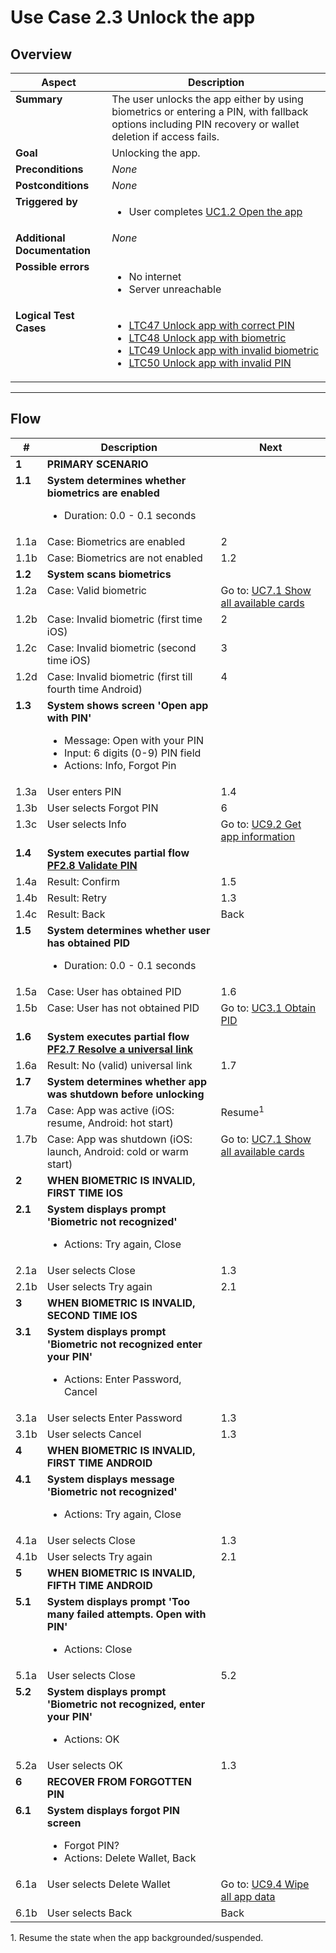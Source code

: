 # Use Case 2.3 Unlock the app

## Overview

| Aspect                       | Description                                                                                                                                                                                                                                                                                                                   |
|------------------------------|-------------------------------------------------------------------------------------------------------------------------------------------------------------------------------------------------------------------------------------------------------------------------------------------------------------------------------|
| **Summary**                  | The user unlocks the app either by using biometrics or entering a PIN, with fallback options including PIN recovery or wallet deletion if access fails.                                                                                                                                                                       |
| **Goal**                     | Unlocking the app.                                                                                                                                                                                                                                                                                                            |
| **Preconditions**            | *None*                                                                                                                                                                                                                                                                                                                        |
| **Postconditions**           | *None*                                                                                                                                                                                                                                                                                                                        |
| **Triggered by**             | <ul><li>User completes [UC1.2 Open the app](UC1.2_OpenTheApp.md)</li></ul>                                                                                                                                                                                                                                                    |
| **Additional Documentation** | *None*                                                                                                                                                                                                                                                                                                                        |
| **Possible errors**          | <ul><li>No internet</li><li>Server unreachable</li></ul>                                                                                                                                                                                                                                                                      |
| **Logical Test Cases**       | <ul><li>[LTC47 Unlock app with correct PIN](../logical-test-cases.md#ltc76)</li><li>[LTC48 Unlock app with biometric](../logical-test-cases.md#ltc77)</li><li>[LTC49 Unlock app with invalid biometric](../logical-test-cases.md#ltc49)</li><li>[LTC50 Unlock app with invalid PIN](../logical-test-cases.md#ltc50)</li></ul> |

---

## Flow

| #       | Description                                                                                                                                                        | Next                                                                    |
| ------- | ------------------------------------------------------------------------------------------------------------------------------------------------------------------ | ----------------------------------------------------------------------- |
| **1**   | **PRIMARY SCENARIO**                                                                                                                                               |                                                                         |
| **1.1** | **System determines whether biometrics are enabled**<ul><li>Duration: 0.0 - 0.1 seconds</li></ul>                                                                  |                                                                         |
| 1.1a    | Case: Biometrics are enabled                                                                                                                                       | 2                                                                       |
| 1.1b    | Case: Biometrics are not enabled                                                                                                                                   | 1.2                                                                     |
| **1.2** | **System scans biometrics**                                                                                                                                        |                                                                         |
| 1.2a    | Case: Valid biometric                                                                                                                                              | Go to: [UC7.1 Show all available cards](UC7.1_ShowAllAvailableCards.md) |
| 1.2b    | Case: Invalid biometric (first time iOS)                                                                                                                           | 2                                                                       |
| 1.2c    | Case: Invalid biometric (second time iOS)                                                                                                                          | 3                                                                       |
| 1.2d    | Case: Invalid biometric (first till fourth time Android)                                                                                                           | 4                                                                       |
| **1.3** | **System shows screen 'Open app with PIN'**<ul><li>Message: Open with your PIN</li><li>Input: 6 digits (0-9) PIN field</li><li>Actions: Info, Forgot Pin</li></ul> |                                                                         |
| 1.3a    | User enters PIN                                                                                                                                                    | 1.4                                                                     |
| 1.3b    | User selects Forgot PIN                                                                                                                                            | 6                                                                       |
| 1.3c    | User selects Info                                                                                                                                                  | Go to: [UC9.2 Get app information](UC9.2_GetAppInformation.md)          |
| **1.4** | **System executes partial flow [PF2.8 Validate PIN](../partial-flows/PF2.8_ValidatePin.md)**                                                                                      |                                                                         |
| 1.4a    | Result: Confirm                                                                                                                                                    | 1.5                                                                     |
| 1.4b    | Result: Retry                                                                                                                                                      | 1.3                                                                     |
| 1.4c    | Result: Back                                                                                                                                                       | Back                                                                    |
| **1.5** | **System determines whether user has obtained PID**<ul><li>Duration: 0.0 - 0.1 seconds</li></ul>                                                                   |                                                                         |
| 1.5a    | Case: User has obtained PID                                                                                                                                        | 1.6                                                                     |
| 1.5b    | Case: User has not obtained PID                                                                                                                                    | Go to: [UC3.1 Obtain PID](UC3.1_ObtainPidFromProvider.md)               |
| **1.6** | **System executes partial flow [PF2.7 Resolve a universal link](../partial-flows/PF2.7_ResolveUniversalLink.md)**                                                                 |                                                                         |
| 1.6a    | Result: No (valid) universal link                                                                                                                                  | 1.7                                                                     |
| **1.7** | **System determines whether app was shutdown before unlocking**                                                                                                    |                                                                         |
| 1.7a    | Case: App was active (iOS: resume, Android: hot start)                                                                                                             | Resume<sup>1</sup>                                                      |
| 1.7b    | Case: App was shutdown (iOS: launch, Android: cold or warm start)                                                                                                  | Go to: [UC7.1 Show all available cards](UC7.1_ShowAllAvailableCards.md) |
| **2**   | **WHEN BIOMETRIC IS INVALID, FIRST TIME IOS**                                                                                                                      |                                                                         |
| **2.1** | **System displays prompt 'Biometric not recognized'**<ul><li>Actions: Try again, Close</li></ul>                                                                   |                                                                         |
| 2.1a    | User selects Close                                                                                                                                                 | 1.3                                                                     |
| 2.1b    | User selects Try again                                                                                                                                             | 2.1                                                                     |
| **3**   | **WHEN BIOMETRIC IS INVALID, SECOND TIME IOS**                                                                                                                     |                                                                         |
| **3.1** | **System displays prompt 'Biometric not recognized enter your PIN'**<ul><li>Actions: Enter Password, Cancel</li></ul>                                              |                                                                         |
| 3.1a    | User selects Enter Password                                                                                                                                        | 1.3                                                                     |
| 3.1b    | User selects Cancel                                                                                                                                                | 1.3                                                                     |
| **4**   | **WHEN BIOMETRIC IS INVALID, FIRST TIME ANDROID**                                                                                                                  |                                                                         |
| **4.1** | **System displays message 'Biometric not recognized'**<ul><li>Actions: Try again, Close</li></ul>                                                                  |                                                                         |
| 4.1a    | User selects Close                                                                                                                                                 | 1.3                                                                     |
| 4.1b    | User selects Try again                                                                                                                                             | 2.1                                                                     |
| **5**   | **WHEN BIOMETRIC IS INVALID, FIFTH TIME ANDROID**                                                                                                                  |                                                                         |
| **5.1** | **System displays prompt 'Too many failed attempts. Open with PIN'**<ul><li>Actions: Close</li></ul>                                                               |                                                                         |
| 5.1a    | User selects Close                                                                                                                                                 | 5.2                                                                     |
| **5.2** | **System displays prompt 'Biometric not recognized, enter your PIN'**<ul><li>Actions: OK</li></ul>                                                                 |                                                                         |
| 5.2a    | User selects OK                                                                                                                                                    | 1.3                                                                     |
| **6**   | **RECOVER FROM FORGOTTEN PIN**                                                                                                                                     |                                                                         |
| **6.1** | **System displays forgot PIN screen**<ul><li>Forgot PIN?</li><li>Actions: Delete Wallet, Back</li></ul>                                                            |                                                                         |
| 6.1a    | User selects Delete Wallet                                                                                                                                         | Go to: [UC9.4 Wipe all app data](UC9.4_WipeAllAppData.md)               |
| 6.1b    | User selects Back                                                                                                                                                  | Back                                                                    |
<style>td {vertical-align:top}</style>
<div class="table-notes">1. Resume the state when the app backgrounded/suspended.</div>